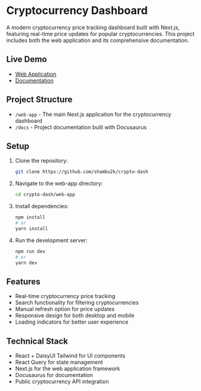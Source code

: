 # Cryptocurrency Dashboard

A modern cryptocurrency price tracking dashboard built with Next.js, featuring real-time price updates for popular cryptocurrencies. This project includes both the web application and its comprehensive documentation.

## Live Demo
- [Web Application](https://bh-crypto-dash.vercel.app/)
- [Documentation](https://docs-bh-crypto-dash.vercel.app/)

## Project Structure

- `/web-app` - The main Next.js application for the cryptocurrency dashboard
- `/docs` - Project documentation built with Docusaurus

## Setup
1. Clone the repository:
   ```bash
   git clone https://github.com/shambu2k/crypto-dash
   ```
2. Navigate to the web-app directory:
   ```bash
   cd crypto-dash/web-app
   ```
3. Install dependencies:
   ```bash
   npm install
   # or
   yarn install
   ```
4. Run the development server:
   ```bash
   npm run dev
   # or
   yarn dev
   ```
## Features

- Real-time cryptocurrency price tracking
- Search functionality for filtering cryptocurrencies
- Manual refresh option for price updates
- Responsive design for both desktop and mobile
- Loading indicators for better user experience

## Technical Stack

- React + DaisyUI Tailwind for UI components
- React Query for state management
- Next.js for the web application framework
- Docusaurus for documentation
- Public cryptocurrency API integration

